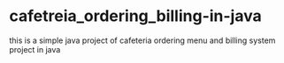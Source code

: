 # cafetreia_ordering_billing-in-java
this is a simple java project of cafeteria ordering menu and billing system project in java
